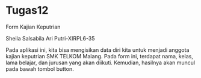 # Tugas12

Form Kajian Keputrian

Sheila Salsabila Ari Putri-XIRPL6-35

Pada aplikasi ini, kita bisa mengisikan data diri kita untuk menjadi anggota kajian keputrian SMK TELKOM Malang. Pada form ini, terdapat nama,
kelas, lama belajar, dan jurusan yang akan diikuti. Kemudian, hasilnya akan muncul pada bawah tombol button.

